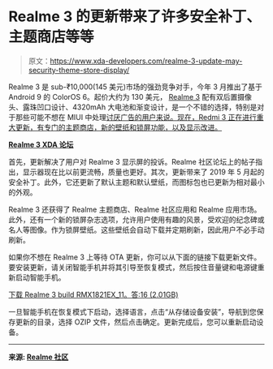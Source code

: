 # Realme 3 的更新带来了许多安全补丁、主题商店等等

> 原文：<https://www.xda-developers.com/realme-3-update-may-security-theme-store-display/>

Realme 3 是 sub-₹10,000(145 美元)市场的强劲竞争对手，今年 3 月推出了基于 Android 9 的 ColorOS 6。起价大约为 130 美元， [Realme 3](https://www.xda-developers.com/realme-3-india-launch-waterdrop-notch-mediatek-helio-p70/) 配有双后置摄像头、露珠凹口设计、4320mAh 大电池和渐变设计，是一个不错的选择，特别是对于那些可能不想在 MIUI 中处理[讨厌广告的用户来说。现在，Redmi 3 正在进行重大更新，有专门的主题商店，新的壁纸和锁屏功能，以及显示改进。](https://www.xda-developers.com/xiaomi-miui-ads-hamper-user-experience/)

**[Realme 3 XDA 论坛](https://forum.xda-developers.com/realme-3)**

首先，更新解决了用户对 Realme 3 显示屏的投诉。Realme 社区论坛上的帖子指出，显示器现在比以前更流畅，质量也更好。其次，更新带来了 2019 年 5 月起的安全补丁。此外，它还更新了默认主题和默认壁纸，而图标包也已更新为相对最小的外观。

Realme 3 还获得了 Realme 主题商店、Realme 社区应用和 Realme 应用市场。此外，还有一个新的锁屏杂志选项，允许用户使用有趣的风景，受欢迎的纪念碑或名人等图像。作为锁屏壁纸。这些壁纸会自动下载并定期刷新，因此用户不必手动刷新。

如果你不想在 Realme 3 上等待 OTA 更新，你可以从下面的链接下载更新文件。要安装更新，请关闭智能手机并将其引导至恢复模式，然后按住音量键和电源键重新启动智能手机。

[下载 Realme 3 build RMX1821EX_11。答:16 (2.01GB)](https://download.c.realme.com/osupdate/RMX1821EX_11_OTA_0160_all_8OUOR7Tkrv8h.ozip)

一旦智能手机在恢复模式下启动，选择语言，点击“从存储设备安装”，导航到您保存更新的目录，选择 OZIP 文件，然后点击确定。更新完成后，您可以重新启动设备。

* * *

**来源: [Realme 社区](https://www.realme.com/in/support/software-update)**
